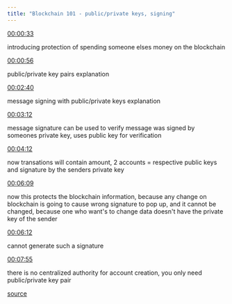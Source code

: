 ```yaml
---
title: "Blockchain 101 - public/private keys, signing"
---
```


[00:00:33](https://www.youtube.com/watch?v=xIDL_akeras&t=33)

introducing protection of spending someone elses money on the blockchain

[00:00:56](https://www.youtube.com/watch?v=xIDL_akeras&t=56)

public/private key pairs explanation

[00:02:40](https://www.youtube.com/watch?v=xIDL_akeras&t=160)

message signing with public/private keys explanation

[00:03:12](https://www.youtube.com/watch?v=xIDL_akeras&t=192)

message signature can be used to verify message was signed by someones private key, uses public key for verification

[00:04:12](https://www.youtube.com/watch?v=xIDL_akeras&t=252)

now transations will contain amount, 2 accounts = respective public keys and signature by the senders private key

[00:06:09](https://www.youtube.com/watch?v=xIDL_akeras&t=369)

now this protects the blockchain information, because any change on blockchain is going to cause wrong signature to pop up, and it cannot be changed, because one who want's to change data doesn't have the private key of the sender

[00:06:12](https://www.youtube.com/watch?v=xIDL_akeras&t=372)

cannot generate such a signature

[00:07:55](https://www.youtube.com/watch?v=xIDL_akeras&t=475)

there is no centralized authority for account creation, you only need public/private key pair

[source](https://www.youtube.com/watch?v=xIDL_akeras)
